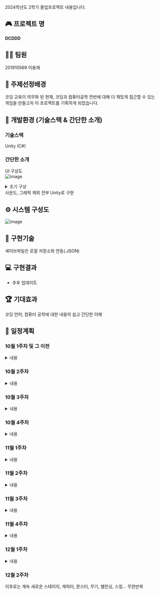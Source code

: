 2024학년도 2학기 졸업프로젝트 내용입니다.

## 🎮 프로젝트 명
**DCDDD**

## 🙋‍♂️ 팀원
201910569 이용재

## 📕 주제선정배경
코딩 교육이 의무화 된 현재, 코딩과 컴퓨터공학 전반에 대해 더 재밌게 접근할 수 있는 게임을 만들고자 이 프로젝트를 기획하게 되었습니다.

## 📏 개발환경 (기술스택 & 간단한 소개)
### 기술스택
Unity (C#)
### 간단한 소개
UI 구상도 <br>
![image](https://github.com/user-attachments/assets/45baa3f5-ca68-4df0-9e17-6adddd95de50)<br>

<details>
  <summary> 초기 구상 </summary>
  <img width="1202" alt="스크린샷 2024-10-01 오후 4 29 59" src="https://github.com/user-attachments/assets/0f8c59ea-5875-4c67-8733-72a063c8334c"><br>
</details>
사운드, 그래픽 제외 전부 Unity로 구현

## ⚙️ 시스템 구성도
![image](https://github.com/user-attachments/assets/1e669171-d521-45c3-8c56-9b9884f9933c)

## 🧰 구현기술
세이브파일은 로컬 저장소와 연동(.JSON)

## 💻 구현결과
* 추후 업데이트

## 🏆 기대효과
코딩 언어, 컴퓨터 공학에 대한 내용의 쉽고 간단한 이해

## 📆 일정계획
### 10월 1주차 및 그 이전
<details>
  <summary> 내용 </summary>
  
  <h3>가시적 요소</h3>
  플레이어<br>
  무기<br>
  적<br>
  아이템 박스<br>
  경험치 구슬<br>

  <h3>기능</h3>
  플레이어와 적의 이동<br>
  무기 생성<br>
  벽의 충돌<br>
  카메라 이동<br>
  무기가 아이템 박스 파괴<br>
  플레이어의 경험치 획득 범위 (경험치 구슬이 일정 범위 안에서만 빨려들어감)<br>
  적 몬스터 생성하는 오브젝트<br>
</details>

### 10월 2주차
<details>
  <summary> 내용 </summary>
  <h3>가시적 요소</h3>
  배경 타일<br>

  <h3>기능</h3>
  배경의 무한 스크롤<br>
</details>

### 10월 3주차
<details>
  <summary> 내용 </summary>
  <h3>가시적 요소</h3>
  임시로 쓸 스프라이트 파일들 생성<br>
</details>

### 10월 4주차
<details>
  <summary> 내용 </summary>
  <h3>기능</h3>
  플레이어의 이동 리뉴얼(플레이어 인풋 기능 활용)<br>
  게임 매니저 추가<br>
  몬스터 스크립트 통합 및 넉백 일부 구현<br>
  몬스터 생성하는 오브젝트 완성<br>
  무기 발사개념 구현<br>
</details>

### 11월 1주차
<details>
  <summary> 내용 </summary>
  <h3>가시적 요소</h3>
  적 애니메이션<br>
  <h3>기능</h3>
  인스턴스화된 무기 각각에 데미지, 관통력 등<br>
  풀 매니저를 2차원 배열로 변경 및 카테고리화<br>
  무기의 데이터화<br>
  적 몬스터 데이터화<br>
  플레이어 스탯 추가<br>
  적 넉백 구현<br>
  재배치 매커니즘(맵, 시야에서 사라진 몬스터 대상)<br>
</details>

### 11월 2주차
<details>
  <summary> 내용 </summary>
  <h3>가시적 요소</h3>
  몬스터 스프라이트 변경<br>
  HUD<br>
  드롭 아이템 스프라이트<br>
  <h3>기능</h3>
  레벨업<br>
  드롭 아이템 획득<br>
</details>

### 11월 3주차
<details>
  <summary> 내용 </summary>
  <h3>가시적 요소</h3>
  드롭 아이템 스프라이트<br>
  새로운 무기 최소 3종<br>
  적 종류 증가<br>
  <h3>기능</h3>
  새로운 무기<br>
  새로운 적<br>
  드롭 아이템 완전 구현<br>
</details>

### 11월 4주차
<details>
  <summary> 내용 </summary>
  <h3>가시적 요소</h3>
  보스몬스터<br>
  메뉴화면<br>
  <h3>기능</h3>
  보스몬스터<br>
  메뉴화면<br>
  무기의 진화<br>
</details>

### 12월 1주차
<details>
  <summary>내용</summary>
  <h3>가시적 요소</h3>
  신규무기<br>
  새로운 캐릭터<br>
  스킬컷신<br>
  <h3>기능</h3>
  BGM, SFX<br>
  도전과제<br>
  인게임 재화<br>
  스킬<br>
</details>

### 12월 2주차
이후로는 계속 새로운 스테이지, 캐릭터, 몬스터, 무기, 밸런싱, 스킬... 무한반복
